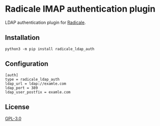 # Radicale IMAP authentication plugin

LDAP authentication plugin for [Radicale](http://radicale.org/).

## Installation

    python3 -m pip install radicale_ldap_auth

## Configuration

    [auth]
    type = radicale_ldap_auth
    ldap_url = ldap://examle.com
    ldap_port = 389
    ldap_user_postfix = examle.com

## License

[GPL-3.0](LICENSE)
